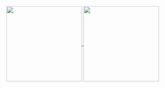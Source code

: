<a href="https://github.com/anuraghazra/github-readme-stats" target="_blank">
  <img height=200 align="center" src="https://github-readme-stats-ashy-omega.vercel.app/api?username=Jeremy-Hibiki&show_icons=true&theme=catppuccin_mocha&hide_border=true&include_all_commits=true&hide_title=true&card_width=320" />
</a>
<a href="https://github.com/anuraghazra/github-readme-stats" target="_blank">
  <img height=200 align="center" src="https://github-readme-stats-ashy-omega.vercel.app/api/top-langs/?username=Jeremy-Hibiki&layout=compact&langs_count=8&card_width=200" />
</a>
